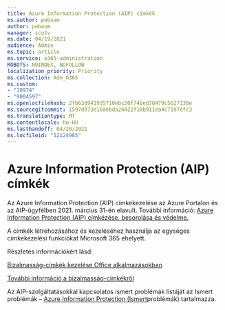 ```yaml
---
title: Azure Information Protection (AIP) címkék
ms.author: pebuam
author: pebaum
manager: scotv
ms.date: 04/19/2021
audience: Admin
ms.topic: article
ms.service: o365-administration
ROBOTS: NOINDEX, NOFOLLOW
localization_priority: Priority
ms.collection: Adm_O365
ms.custom:
- "10974"
- "9004597"
ms.openlocfilehash: 2fb63d941935710ebc20f74bed70479c5627130e
ms.sourcegitcommit: 1597d973e16aebda24421f18b911ea4c7197dfc3
ms.translationtype: MT
ms.contentlocale: hu-HU
ms.lasthandoff: 04/20/2021
ms.locfileid: "52124985"
---
```

# <a name="azure-information-protection-aip-labels"></a>Azure Information Protection (AIP) címkék

Az Azure Information Protection (AIP) címkekezelése az Azure Portalon és az AIP-ügyfélben 2021. március 31-én elavult. További információ: [Azure Information Protection (AIP) címkézése, besorolása és védelme.](https://docs.microsoft.com/azure/information-protection/aip-classification-and-protection)

A címkék létrehozásához és kezeléséhez használja az egységes címkekezelési funkciókat Microsoft 365 ehelyett. 

Részletes információkért lásd:

[Bizalmasság-címkék kezelése Office alkalmazásokban](https://docs.microsoft.com/microsoft-365/compliance/sensitivity-labels-office-apps)

[További információ a bizalmasság-címkékről](https://docs.microsoft.com/microsoft-365/compliance/sensitivity-labels)

Az AIP-szolgáltatásokkal kapcsolatos ismert problémák listáját az Ismert problémák – [Azure Information Protection (Ismert](https://docs.microsoft.com/azure/information-protection/known-issues)problémák) tartalmazza.